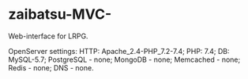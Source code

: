 # zaibatsu-MVC-
Web-interface for LRPG.


OpenServer settings:
HTTP: Apache_2.4-PHP_7.2-7.4;
PHP: 7.4;
DB: MySQL-5.7;
PostgreSQL - none;
MongoDB - none;
Memcached - none;
Redis - none;
DNS - none.

